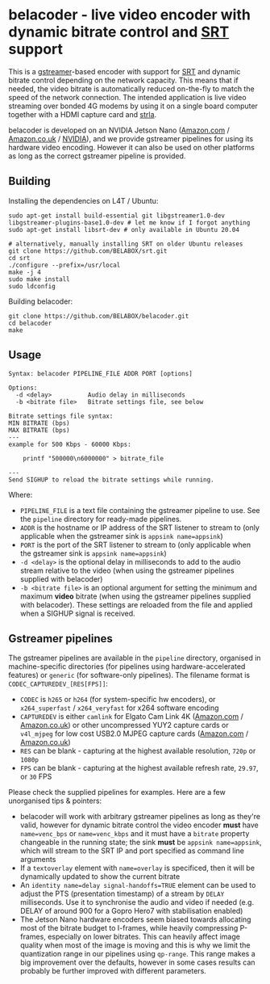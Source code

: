belacoder - live video encoder with dynamic bitrate control and [SRT](https://github.com/Haivision/srt) support
=========

This is a [gstreamer](https://gstreamer.freedesktop.org/)-based encoder with support for [SRT](https://github.com/Haivision/srt) and dynamic bitrate control depending on the network capacity. This means that if needed, the video bitrate is automatically reduced on-the-fly to match the speed of the network connection. The intended application is live video streaming over bonded 4G modems by using it on a single board computer together with a HDMI capture card and [strla](https://github.com/BELABOX/srtla).

belacoder is developed on an NVIDIA Jetson Nano ([Amazon.com](https://amzn.to/3mt2Coz) / [Amazon.co.uk](https://amzn.to/31IOgJ2) / [NVIDIA](https://developer.nvidia.com/embedded/jetson-nano-developer-kit)), and we provide gstreamer pipelines for using its hardware video encoding. However it can also be used on other platforms as long as the correct gstreamer pipeline is provided.


Building
--------

Installing the dependencies on L4T / Ubuntu:

    sudo apt-get install build-essential git libgstreamer1.0-dev libgstreamer-plugins-base1.0-dev # let me know if I forgot anything
    sudo apt-get install libsrt-dev # only available in Ubuntu 20.04

    # alternatively, manually installing SRT on older Ubuntu releases
    git clone https://github.com/BELABOX/srt.git
    cd srt
    ./configure --prefix=/usr/local
    make -j 4
    sudo make install
    sudo ldconfig
    
Building belacoder:

    git clone https://github.com/BELABOX/belacoder.git
    cd belacoder
    make


Usage
-----

    Syntax: belacoder PIPELINE_FILE ADDR PORT [options]

    Options:
      -d <delay>          Audio delay in milliseconds
      -b <bitrate file>   Bitrate settings file, see below

    Bitrate settings file syntax:
    MIN BITRATE (bps)
    MAX BITRATE (bps)
    ---
    example for 500 Kbps - 60000 Kbps:

        printf "500000\n6000000" > bitrate_file

    ---
    Send SIGHUP to reload the bitrate settings while running.


Where:

* `PIPELINE_FILE` is a text file containing the gstreamer pipeline to use. See the `pipeline` directory for ready-made pipelines.
* `ADDR` is the hostname or IP address of the SRT listener to stream to (only applicable when the gstreamer sink is `appsink name=appsink`)
* `PORT` is the port of the SRT listener to stream to (only applicable when the gstreamer sink is `appsink name=appsink`)
* `-d <delay>` is the optional delay in milliseconds to add to the audio stream relative to the video (when using the gstreamer pipelines supplied with belacoder)
* `-b <bitrate file>` is an optional argument for setting the minimum and maximum **video** bitrate (when using the gstreamer pipelines supplied with belacoder). These settings are reloaded from the file and applied when a SIGHUP signal is received.


Gstreamer pipelines
-------------------

The gstreamer pipelines are available in the `pipeline` directory, organised in machine-specific directories (for pipelines using hardware-accelerated features) or `generic` (for software-only pipelines). The filename format is `CODEC_CAPTUREDEV_[RES[FPS]]`:

* `CODEC` is `h265` or `h264` (for system-specific hw encoders), or `x264_superfast` / `x264_veryfast` for x264 software encoding
* `CAPTUREDEV` is either `camlink` for Elgato Cam Link 4K ([Amazon.com](https://amzn.to/2Hx3tFM) / [Amazon.co.uk](https://amzn.to/3jp32us)) or other uncompressed YUY2 capture cards or `v4l_mjpeg` for low cost USB2.0 MJPEG capture cards ([Amazon.com](https://amzn.to/31VOTyS) / [Amazon.co.uk](https://amzn.to/3mwlNxU))
* `RES` can be blank - capturing at the highest available resolution, `720p` or `1080p`
* `FPS` can be blank - capturing at the highest available refresh rate, `29.97`, or `30` FPS

Please check the supplied pipelines for examples. Here are a few unorganised tips & pointers:

* belacoder will work with arbitrary gstreamer pipelines as long as they're valid, however for dynamic bitrate control the video encoder **must** have `name=venc_bps` or `name=venc_kbps` and it must have a `bitrate` property changeable in the running state; the sink **must** be `appsink name=appsink`, which will stream to the SRT IP and port specified as command line arguments
* If a `textoverlay` element with `name=overlay` is specificed, then it will be dynamically updated to show the current bitrate
* An `identity name=delay signal-handoffs=TRUE` element can be used to adjust the PTS (presentation timestamp) of a stream by `DELAY` milliseconds. Use it to synchronise the audio and video if needed (e.g. DELAY of around 900 for a Gopro Hero7 with stabilisation enabled)
* The Jetson Nano hardware encoders seem biased towards allocating most of the bitrate budget to I-frames, while heavily compressing P-frames, especially on lower bitrates. This can heavily affect image quality when most of the image is moving and this is why we limit the quantization range in our pipelines using `qp-range`. This range makes a big improvement over the defaults, however in some cases results can probably be further improved with different parameters.
